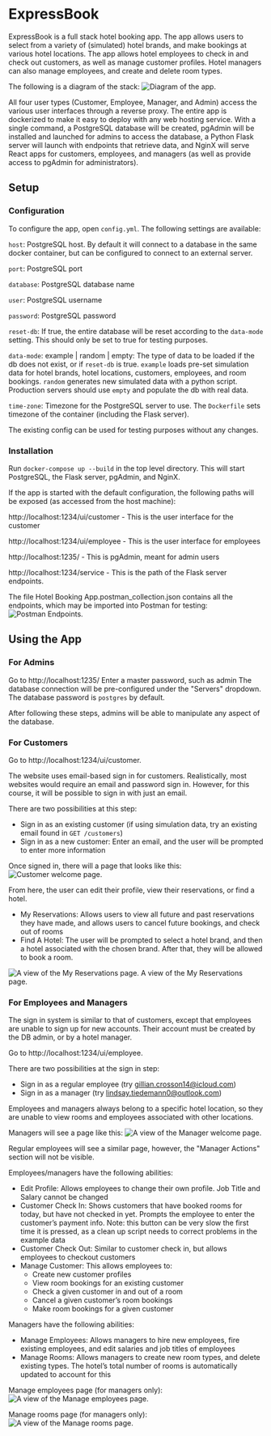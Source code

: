 # ExpressBook
ExpressBook is a full stack hotel booking app. The app allows users to select from a variety of (simulated) hotel brands, and make bookings at various hotel locations. The app allows hotel employees to check in and check out customers, as well as manage customer profiles. Hotel managers can also manage employees, and create and delete room types.

The following is a diagram of the stack:
![Diagram of the app.](https://raw.githubusercontent.com/chrisvettese/expressbook/main/images/i2.png)

All four user types (Customer, Employee, Manager, and Admin) access the various user interfaces through a reverse proxy. The entire app is dockerized to make it easy to deploy with any web hosting service. With a single command, a PostgreSQL database will be created, pgAdmin will be installed and launched for admins to access the database, a Python Flask server will launch with endpoints that retrieve data, and NginX will serve React apps for customers, employees, and managers (as well as provide access to pgAdmin for administrators).

## Setup
### Configuration
To configure the app, open `config.yml`. The following settings are available:

`host`: PostgreSQL host. By default it will connect to a database in the same docker container, but can be configured to connect to an external server.

`port`: PostgreSQL port

`database`: PostgreSQL database name

`user`: PostgreSQL username

`password`: PostgreSQL password

`reset-db`: If true, the entire database will be reset according to the `data-mode` setting. This should only be set to true for testing purposes.

`data-mode`: example | random | empty: The type of data to be loaded if the db does not exist, or if `reset-db` is true. `example` loads pre-set simulation data for hotel brands, hotel locations, customers, employees, and room bookings. `random` generates new simulated data with a python script. Production servers should use `empty` and populate the db with real data.

`time-zone`: Timezone for the PostgreSQL server to use. The `Dockerfile` sets timezone of the container (including the Flask server).

The existing config can be used for testing purposes without any changes.

### Installation

Run `docker-compose up --build` in the top level directory. This will start PostgreSQL, the Flask server, pgAdmin, and NginX.

If the app is started with the default configuration, the following paths will be exposed (as accessed from the host machine):

http://localhost:1234/ui/customer - This is the user interface for the customer

http://localhost:1234/ui/employee - This is the user interface for employees
  
http://localhost:1235/ - This is pgAdmin, meant for admin users
  
http://localhost:1234/service - This is the path of the Flask server endpoints.


The file Hotel Booking App.postman_collection.json contains all the endpoints, which may be imported into Postman for testing:
![Postman Endpoints.](https://raw.githubusercontent.com/chrisvettese/expressbook/main/images/i3.png)

## Using the App
### For Admins
Go to http://localhost:1235/
Enter a master password, such as admin
The database connection will be pre-configured under the "Servers" dropdown. The database password is `postgres` by default.

After following these steps, admins will be able to manipulate any aspect of the database.

### For Customers

Go to http://localhost:1234/ui/customer.

The website uses email-based sign in for customers. Realistically, most websites would require an email and password sign in. However, for this course, it will be possible to sign in with just an email.

There are two possibilities at this step:
* Sign in as an existing customer (if using simulation data, try an existing email found in `GET /customers`)
* Sign in as a new customer: Enter an email, and the user will be prompted to enter more information

Once signed in, there will a page that looks like this:
![Customer welcome page.](https://raw.githubusercontent.com/chrisvettese/expressbook/main/images/i4.PNG)

From here, the user can edit their profile, view their reservations, or find a hotel.
* My Reservations: Allows users to view all future and past reservations they have made, and allows users to cancel future bookings, and check out of rooms
* Find A Hotel: The user will be prompted to select a hotel brand, and then a hotel associated with the chosen brand. After that, they will be allowed to book a room.

![A view of the My Reservations page.](https://raw.githubusercontent.com/chrisvettese/expressbook/main/images/i1.PNG)
A view of the My Reservations page.

### For Employees and Managers
The sign in system is similar to that of customers, except that employees are unable to sign up for new accounts. Their account must be created by the DB admin, or by a hotel manager.

Go to http://localhost:1234/ui/employee.

There are two possibilities at the sign in step:
* Sign in as a regular employee (try gillian.crosson14@icloud.com)
* Sign in as a manager (try lindsay.tiedemann0@outlook.com)

Employees and managers always belong to a specific hotel location, so they are unable to view rooms and employees associated with other locations.

Managers will see a page like this:
![A view of the Manager welcome page.](https://raw.githubusercontent.com/chrisvettese/expressbook/main/images/i6.png)


Regular employees will see a similar page, however, the "Manager Actions" section will not be visible.

Employees/managers have the following abilities:


* Edit Profile: Allows employees to change their own profile. Job Title and Salary cannot be changed
* Customer Check In: Shows customers that have booked rooms for today, but have not checked in yet. Prompts the employee to enter the customer’s payment info. Note: this button can be very slow the first time it is pressed, as a clean up script needs to correct problems in the example data
* Customer Check Out: Similar to customer check in, but allows employees to checkout customers
* Manage Customer: This allows employees to:
  * Create new customer profiles
  * View room bookings for an existing customer
  * Check a given customer in and out of a room
  * Cancel a given customer’s room bookings
  * Make room bookings for a given customer

Managers have the following abilities:
* Manage Employees: Allows managers to hire new employees, fire existing employees, and edit salaries and job titles of employees
* Manage Rooms: Allows managers to create new room types, and delete existing types. The hotel’s total number of rooms is automatically updated to account for this

Manage employees page (for managers only):
![A view of the Manage employees page.](https://raw.githubusercontent.com/chrisvettese/expressbook/main/images/i7.PNG)

Manage rooms page (for managers only):
![A view of the Manage rooms page.](https://raw.githubusercontent.com/chrisvettese/expressbook/main/images/i8.PNG)
